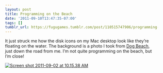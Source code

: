 ```yaml
---
layout: post
title: Programming on the Beach
date: '2011-09-10T13:47:35-07:00'
tags: []
tumblr_url: https://fugugames.tumblr.com/post/110515747906/programming-on-the-beach
---
```

It just struck me how the disk icons on my Mac desktop look like they’re floating on the water. The background is a photo I took from [Dog Beach](http://dogbeach.org/), just down the road from me. I’m not quite programming on the beach, but I’m close!

[![](http://itshardtofondlepenguins.com/wp-content/uploads/2011/09/Screen-shot-2011-09-02-at-10.15.38-AM.png "Screen shot 2011-09-02 at 10.15.38 AM")](http://itshardtofondlepenguins.com/wp-content/uploads/2011/09/Screen-shot-2011-09-02-at-10.15.38-AM.png)

